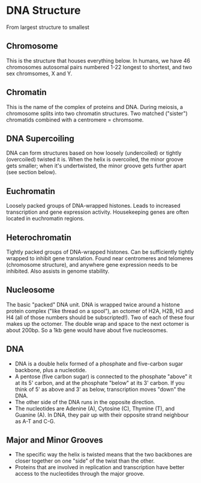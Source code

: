 # DNA Structure
From largest structure to smallest
## Chromosome
This is the structure that houses everything below. In humans, we have 46 chromosomes autosomal pairs numbered 1-22 longest to shortest, and two sex chromsomes, X and Y.
## Chromatin
This is the name of the complex of proteins and DNA. During meiosis, a chromosome splits into two chromatin structures. Two matched ("sister") chromatids combined with a centromere = chromsome.
## DNA Supercoiling
DNA can form structures based on how loosely (undercoiled) or tightly (overcoiled) twisted it is. When the helix is overcoiled, the minor groove gets smaller; when it's undertwisted, the minor groove gets further apart (see section below).
## Euchromatin
Loosely packed groups of DNA-wrapped histones. Leads to increased transcription and gene expression activity. Housekeeping genes are often located in euchromatin regions.
## Heterochromatin
Tightly packed groups of DNA-wrapped histones. Can be sufficiently tightly wrapped to inhibit gene translation. Found near centromeres and telomeres (chromosome structure), and anywhere gene expression needs to be inhibited. Also assists in genome stability.
## Nucleosome
The basic "packed" DNA unit. DNA is wrapped twice around a histone protein complex ("like thread on a spool"), an octomer of H2A, H2B, H3 and H4 (all of those numbers should be subscripted!). Two of each of these four makes up the octomer.
The double wrap and space to the next octomer is about 200bp. So a 1kb gene would have about five nucleosomes.
## DNA
- DNA is a double helix formed of a phosphate and five-carbon sugar backbone, plus a nucleotide.
- A pentose (five carbon sugar) is connected to the phosphate "above" it at its 5' carbon, and at the phosphate "below" at its 3' carbon. If you think of 5' as above and 3' as below, transcription moves "down" the DNA.
- The other side of the DNA runs in the opposite direction.
- The nucleotides are Adenine (A), Cytosine (C), Thymine (T), and Guanine (A). In DNA, they pair up with their opposite strand neighbour as A-T and C-G.
## Major and Minor Grooves
- The specific way the helix is twisted means that the two backbones are closer together on one "side" of the twist than the other.
- Proteins that are involved in replication and transcription have better access to the nucleotides through the major groove.
